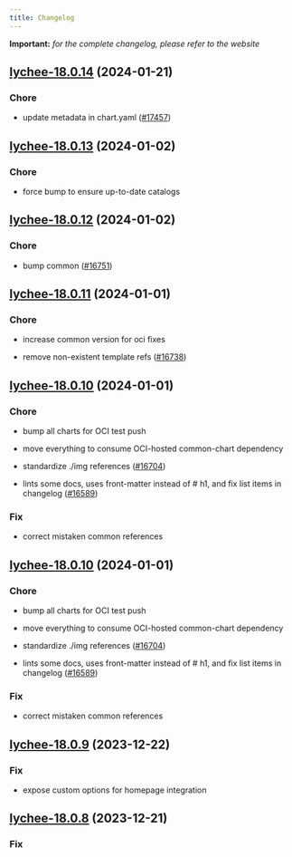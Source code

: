 ```yaml
---
title: Changelog
---
```


**Important:**
*for the complete changelog, please refer to the website*



## [lychee-18.0.14](https://github.com/truecharts/charts/compare/lychee-18.0.13...lychee-18.0.14) (2024-01-21)

### Chore



- update metadata in chart.yaml ([#17457](https://github.com/truecharts/charts/issues/17457))




## [lychee-18.0.13](https://github.com/truecharts/charts/compare/lychee-18.0.12...lychee-18.0.13) (2024-01-02)

### Chore



- force bump to ensure up-to-date catalogs


## [lychee-18.0.12](https://github.com/truecharts/charts/compare/lychee-18.0.11...lychee-18.0.12) (2024-01-02)

### Chore



- bump common ([#16751](https://github.com/truecharts/charts/issues/16751))


## [lychee-18.0.11](https://github.com/truecharts/charts/compare/lychee-18.0.10...lychee-18.0.11) (2024-01-01)

### Chore



- increase common version for oci fixes

- remove non-existent template refs ([#16738](https://github.com/truecharts/charts/issues/16738))


## [lychee-18.0.10](https://github.com/truecharts/charts/compare/lychee-18.0.9...lychee-18.0.10) (2024-01-01)

### Chore



- bump all charts for OCI test push

- move everything to consume OCI-hosted common-chart dependency

- standardize ./img references ([#16704](https://github.com/truecharts/charts/issues/16704))

- lints some docs, uses front-matter instead of # h1, and fix list items in changelog ([#16589](https://github.com/truecharts/charts/issues/16589))

### Fix



- correct mistaken common references


## [lychee-18.0.10](https://github.com/truecharts/charts/compare/lychee-18.0.9...lychee-18.0.10) (2024-01-01)

### Chore



- bump all charts for OCI test push

- move everything to consume OCI-hosted common-chart dependency

- standardize ./img references ([#16704](https://github.com/truecharts/charts/issues/16704))

- lints some docs, uses front-matter instead of # h1, and fix list items in changelog ([#16589](https://github.com/truecharts/charts/issues/16589))

### Fix



- correct mistaken common references
## [lychee-18.0.9](https://github.com/truecharts/charts/compare/lychee-18.0.8...lychee-18.0.9) (2023-12-22)

### Fix

- expose custom options for homepage integration

## [lychee-18.0.8](https://github.com/truecharts/charts/compare/lychee-18.0.7...lychee-18.0.8) (2023-12-21)

### Fix

